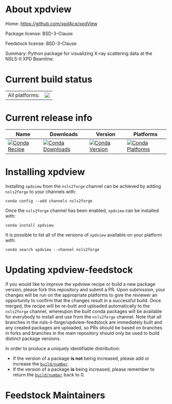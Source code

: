 About xpdview
=============

Home: https://github.com/xpdAcq/xpdView

Package license: BSD-3-Clause

Feedstock license: BSD-3-Clause

Summary: Python package for visualizing X-ray scattering data at the NSLS-II XPD Beamline.



Current build status
====================


<table><tr><td>All platforms:</td>
    <td>
      <a href="https://dev.azure.com/nsls2forge/nsls2forge/_build/latest?definitionId=225&branchName=master">
        <img src="https://dev.azure.com/nsls2forge/nsls2forge/_apis/build/status/xpdview-feedstock?branchName=master">
      </a>
    </td>
  </tr>
</table>

Current release info
====================

| Name | Downloads | Version | Platforms |
| --- | --- | --- | --- |
| [![Conda Recipe](https://img.shields.io/badge/recipe-xpdview-green.svg)](https://anaconda.org/nsls2forge/xpdview) | [![Conda Downloads](https://img.shields.io/conda/dn/nsls2forge/xpdview.svg)](https://anaconda.org/nsls2forge/xpdview) | [![Conda Version](https://img.shields.io/conda/vn/nsls2forge/xpdview.svg)](https://anaconda.org/nsls2forge/xpdview) | [![Conda Platforms](https://img.shields.io/conda/pn/nsls2forge/xpdview.svg)](https://anaconda.org/nsls2forge/xpdview) |

Installing xpdview
==================

Installing `xpdview` from the `nsls2forge` channel can be achieved by adding `nsls2forge` to your channels with:

```
conda config --add channels nsls2forge
```

Once the `nsls2forge` channel has been enabled, `xpdview` can be installed with:

```
conda install xpdview
```

It is possible to list all of the versions of `xpdview` available on your platform with:

```
conda search xpdview --channel nsls2forge
```




Updating xpdview-feedstock
==========================

If you would like to improve the xpdview recipe or build a new
package version, please fork this repository and submit a PR. Upon submission,
your changes will be run on the appropriate platforms to give the reviewer an
opportunity to confirm that the changes result in a successful build. Once
merged, the recipe will be re-built and uploaded automatically to the
`nsls2forge` channel, whereupon the built conda packages will be available for
everybody to install and use from the `nsls2forge` channel.
Note that all branches in the nsls-ii-forge/xpdview-feedstock are
immediately built and any created packages are uploaded, so PRs should be based
on branches in forks and branches in the main repository should only be used to
build distinct package versions.

In order to produce a uniquely identifiable distribution:
 * If the version of a package **is not** being increased, please add or increase
   the [``build/number``](https://conda.io/docs/user-guide/tasks/build-packages/define-metadata.html#build-number-and-string).
 * If the version of a package **is** being increased, please remember to return
   the [``build/number``](https://conda.io/docs/user-guide/tasks/build-packages/define-metadata.html#build-number-and-string)
   back to 0.

Feedstock Maintainers
=====================


